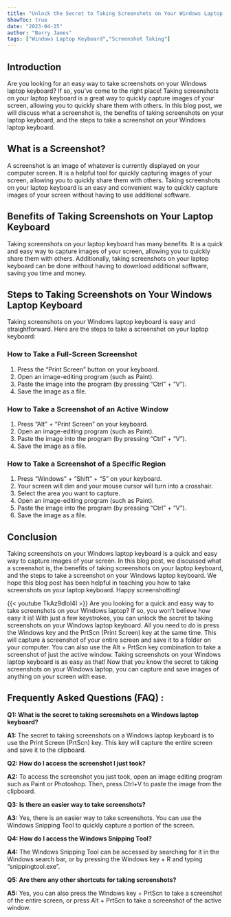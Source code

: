 ```yaml
---
title: "Unlock the Secret to Taking Screenshots on Your Windows Laptop Keyboard - You Won't Believe How Easy It Is!"
ShowToc: true 
date: "2023-04-25"
author: "Barry James" 
tags: ["Windows Laptop Keyboard","Screenshot Taking"]
---
```

## Introduction 

Are you looking for an easy way to take screenshots on your Windows laptop keyboard? If so, you’ve come to the right place! Taking screenshots on your laptop keyboard is a great way to quickly capture images of your screen, allowing you to quickly share them with others. In this blog post, we will discuss what a screenshot is, the benefits of taking screenshots on your laptop keyboard, and the steps to take a screenshot on your Windows laptop keyboard. 

## What is a Screenshot? 

A screenshot is an image of whatever is currently displayed on your computer screen. It is a helpful tool for quickly capturing images of your screen, allowing you to quickly share them with others. Taking screenshots on your laptop keyboard is an easy and convenient way to quickly capture images of your screen without having to use additional software. 

## Benefits of Taking Screenshots on Your Laptop Keyboard 

Taking screenshots on your laptop keyboard has many benefits. It is a quick and easy way to capture images of your screen, allowing you to quickly share them with others. Additionally, taking screenshots on your laptop keyboard can be done without having to download additional software, saving you time and money. 

## Steps to Taking Screenshots on Your Windows Laptop Keyboard

Taking screenshots on your Windows laptop keyboard is easy and straightforward. Here are the steps to take a screenshot on your laptop keyboard: 

### How to Take a Full-Screen Screenshot

1. Press the “Print Screen” button on your keyboard. 
2. Open an image-editing program (such as Paint). 
3. Paste the image into the program (by pressing “Ctrl” + “V”). 
4. Save the image as a file. 

### How to Take a Screenshot of an Active Window 

1. Press “Alt” + “Print Screen” on your keyboard. 
2. Open an image-editing program (such as Paint). 
3. Paste the image into the program (by pressing “Ctrl” + “V”). 
4. Save the image as a file. 

### How to Take a Screenshot of a Specific Region 

1. Press “Windows” + “Shift” + “S” on your keyboard. 
2. Your screen will dim and your mouse cursor will turn into a crosshair. 
3. Select the area you want to capture. 
4. Open an image-editing program (such as Paint). 
5. Paste the image into the program (by pressing “Ctrl” + “V”). 
6. Save the image as a file. 

## Conclusion 

Taking screenshots on your Windows laptop keyboard is a quick and easy way to capture images of your screen. In this blog post, we discussed what a screenshot is, the benefits of taking screenshots on your laptop keyboard, and the steps to take a screenshot on your Windows laptop keyboard. We hope this blog post has been helpful in teaching you how to take screenshots on your laptop keyboard. Happy screenshotting!

{{< youtube TkAz9dIol4I >}} 
Are you looking for a quick and easy way to take screenshots on your Windows laptop? If so, you won't believe how easy it is! With just a few keystrokes, you can unlock the secret to taking screenshots on your Windows laptop keyboard. All you need to do is press the Windows key and the PrtScn (Print Screen) key at the same time. This will capture a screenshot of your entire screen and save it to a folder on your computer. You can also use the Alt + PrtScn key combination to take a screenshot of just the active window. Taking screenshots on your Windows laptop keyboard is as easy as that! Now that you know the secret to taking screenshots on your Windows laptop, you can capture and save images of anything on your screen with ease.

## Frequently Asked Questions (FAQ) :
**Q1: What is the secret to taking screenshots on a Windows laptop keyboard?**

**A1:** The secret to taking screenshots on a Windows laptop keyboard is to use the Print Screen (PrtScn) key. This key will capture the entire screen and save it to the clipboard.

**Q2: How do I access the screenshot I just took?**

**A2:** To access the screenshot you just took, open an image editing program such as Paint or Photoshop. Then, press Ctrl+V to paste the image from the clipboard.

**Q3: Is there an easier way to take screenshots?**

**A3:** Yes, there is an easier way to take screenshots. You can use the Windows Snipping Tool to quickly capture a portion of the screen.

**Q4: How do I access the Windows Snipping Tool?**

**A4:** The Windows Snipping Tool can be accessed by searching for it in the Windows search bar, or by pressing the Windows key + R and typing “snippingtool.exe”.

**Q5: Are there any other shortcuts for taking screenshots?**

**A5:** Yes, you can also press the Windows key + PrtScn to take a screenshot of the entire screen, or press Alt + PrtScn to take a screenshot of the active window.




